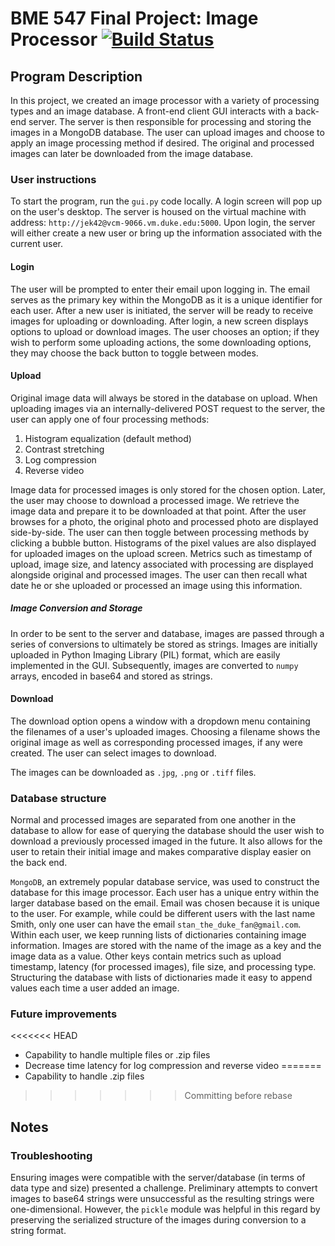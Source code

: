 # BME 547 Final Project: Image Processor [![Build Status](https://travis-ci.com/everettknudsen/BME547FinalProject.svg?branch=master)](https://travis-ci.com/everettknudsen/BME547FinalProject)

## Program Description
In this project, we created an image processor with a variety of processing types and an image database. A front-end client GUI interacts with a back-end server. The server is then responsible for processing and storing the images in a MongoDB database. The user can upload images and choose to apply an image processing method if desired. The original and processed images can later be downloaded from the image database.

### User instructions
To start the program, run the `gui.py` code locally. A login screen will pop up on the user's desktop.
The server is housed on the virtual machine with address: `http://jek42@vcm-9066.vm.duke.edu:5000`. Upon login, the server will either create a new user or bring up the information associated with the current user.

#### Login
The user will be prompted to enter their email upon logging in. The email serves as the primary key within the MongoDB as it is a unique identifier for each user. After a new user is initiated, the server will be ready to receive images for uploading or downloading. After login, a new screen displays options to upload or download images. The user chooses an option; if they wish to perform some uploading actions, the some downloading options, they may choose the back button to toggle between modes.

#### Upload
Original image data will always be stored in the database on upload. When uploading images via an internally-delivered POST request to the server, the user can apply one of four processing methods:
1. Histogram equalization (default method)
2. Contrast stretching
3. Log compression
4. Reverse video

Image data for processed images is only stored for the chosen option. Later, the user may choose to download a processed image. We retrieve the image data and prepare it to be downloaded at that point.
After the user browses for a photo, the original photo and processed photo are displayed side-by-side. The user can then toggle between processing methods by clicking a bubble button.
Histograms of the pixel values are also displayed for uploaded images on the upload screen.
Metrics such as timestamp of upload, image size, and latency associated with processing are displayed alongside original and processed images. The user can then recall what date he or she uploaded or processed an image using this information. 

##### Image Conversion and Storage
In order to be sent to the server and database, images are passed through a series of conversions to ultimately be stored as strings. Images are initially uploaded in Python Imaging Library (PIL) format, which are easily implemented in the GUI. Subsequently, images are converted to `numpy` arrays, encoded in base64 and stored as strings.

#### Download
The download option opens a window with a dropdown menu containing the filenames of a user's uploaded images. Choosing a filename shows the original image as well as corresponding processed images, if any were created. The user can select images to download.

The images can be downloaded as `.jpg`, `.png` or `.tiff` files.

### Database structure
Normal and processed images are separated from one another in the database to allow for ease of querying the database should the user wish to download a previously processed imaged in the future. It also allows for the user to retain their initial image and makes comparative display easier on the back end.

`MongoDB`, an extremely popular database service, was used to construct the database for this image processor. Each user has a unique entry within the larger database based on the email. Email was chosen because it is unique to the user. For example, while could be different users with the last name Smith, only one user can have the email `stan_the_duke_fan@gmail.com`. Within each user, we keep running lists of dictionaries containing image information. Images are stored with the name of the image as a key and the image data as a value. Other keys contain metrics such as upload timestamp, latency (for processed images), file size, and processing type. Structuring the database with lists of dictionaries made it easy to append values each time a user added an image.

### Future improvements
<<<<<<< HEAD
* Capability to handle multiple files or .zip files
* Decrease time latency for log compression and reverse video
=======
* Capability to handle .zip files
>>>>>>> Committing before rebase

## Notes
### Troubleshooting
Ensuring images were compatible with the server/database (in terms of data type and size) presented a challenge. Preliminary attempts to convert images to base64 strings were unsuccessful as the resulting strings were one-dimensional. However, the `pickle` module was helpful in this regard by preserving the serialized structure of the images during conversion to a string format.